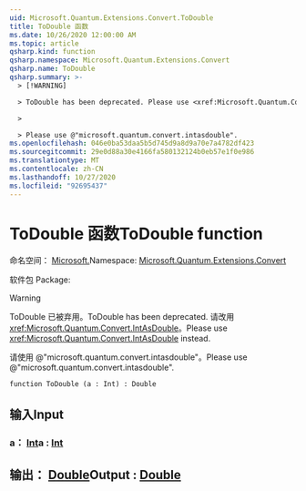 ```yaml
---
uid: Microsoft.Quantum.Extensions.Convert.ToDouble
title: ToDouble 函数
ms.date: 10/26/2020 12:00:00 AM
ms.topic: article
qsharp.kind: function
qsharp.namespace: Microsoft.Quantum.Extensions.Convert
qsharp.name: ToDouble
qsharp.summary: >-
  > [!WARNING]

  > ToDouble has been deprecated. Please use <xref:Microsoft.Quantum.Convert.IntAsDouble> instead.

  >

  > Please use @"microsoft.quantum.convert.intasdouble".
ms.openlocfilehash: 046e0ba53daa5b5d745d9a8d9a70e7a4782df423
ms.sourcegitcommit: 29e0d88a30e4166fa580132124b0eb57e1f0e986
ms.translationtype: MT
ms.contentlocale: zh-CN
ms.lasthandoff: 10/27/2020
ms.locfileid: "92695437"
---
```

# <a name="todouble-function"></a><span data-ttu-id="cf395-102">ToDouble 函数</span><span class="sxs-lookup"><span data-stu-id="cf395-102">ToDouble function</span></span>

<span data-ttu-id="cf395-103">命名空间： [Microsoft.](xref:Microsoft.Quantum.Extensions.Convert)</span><span class="sxs-lookup"><span data-stu-id="cf395-103">Namespace: [Microsoft.Quantum.Extensions.Convert](xref:Microsoft.Quantum.Extensions.Convert)</span></span>

<span data-ttu-id="cf395-104">软件包 [](https://nuget.org/packages/)</span><span class="sxs-lookup"><span data-stu-id="cf395-104">Package: [](https://nuget.org/packages/)</span></span>


> [!WARNING]
> <span data-ttu-id="cf395-105">ToDouble 已被弃用。</span><span class="sxs-lookup"><span data-stu-id="cf395-105">ToDouble has been deprecated.</span></span> <span data-ttu-id="cf395-106">请改用 <xref:Microsoft.Quantum.Convert.IntAsDouble>。</span><span class="sxs-lookup"><span data-stu-id="cf395-106">Please use <xref:Microsoft.Quantum.Convert.IntAsDouble> instead.</span></span>
>
> <span data-ttu-id="cf395-107">请使用 @"microsoft.quantum.convert.intasdouble"。</span><span class="sxs-lookup"><span data-stu-id="cf395-107">Please use @"microsoft.quantum.convert.intasdouble".</span></span>



```qsharp
function ToDouble (a : Int) : Double
```


## <a name="input"></a><span data-ttu-id="cf395-108">输入</span><span class="sxs-lookup"><span data-stu-id="cf395-108">Input</span></span>

### <a name="a--int"></a><span data-ttu-id="cf395-109">a： [Int](xref:microsoft.quantum.lang-ref.int)</span><span class="sxs-lookup"><span data-stu-id="cf395-109">a : [Int](xref:microsoft.quantum.lang-ref.int)</span></span>





## <a name="output--double"></a><span data-ttu-id="cf395-110">输出： [Double](xref:microsoft.quantum.lang-ref.double)</span><span class="sxs-lookup"><span data-stu-id="cf395-110">Output : [Double](xref:microsoft.quantum.lang-ref.double)</span></span>

